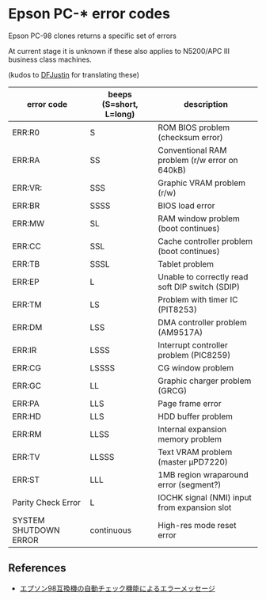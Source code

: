 # Epson PC-* error codes

Epson PC-98 clones returns a specific set of errors

At current stage it is unknown if these also applies to N5200/APC III business class machines.

(kudos to [DFJustin](https://github.com/DopefishJustin) for translating these)

| error code | beeps (S=short, L=long) | description |
|------------|-------------------------|-------------|
|ERR:R0|S|ROM BIOS problem (checksum error)|
|ERR:RA|SS|Conventional RAM problem (r/w error on 640kB)|
|ERR:VR:|SSS|Graphic VRAM problem (r/w)|
|ERR:BR|SSSS|BIOS load error|
|ERR:MW|SL|RAM window problem (boot continues)|
|ERR:CC|SSL|Cache controller problem (boot continues)|
|ERR:TB|SSSL|Tablet problem|
|ERR:EP|L|Unable to correctly read soft DIP switch (SDIP)|
|ERR:TM|LS|Problem with timer IC (PIT8253)|
|ERR:DM|LSS|DMA controller problem (AM9517A)|
|ERR:IR|LSSS|Interrupt controller problem (PIC8259)|
|ERR:CG|LSSSS|CG window problem|
|ERR:GC|LL|Graphic charger problem (GRCG)|
|ERR:PA|LLS|Page frame error|
|ERR:HD|LLS|HDD buffer problem|
|ERR:RM|LLSS|Internal expansion memory problem|
|ERR:TV|LLSSS|Text VRAM problem (master μPD7220)|
|ERR:ST|LLL|1MB region wraparound error (segment?)|
|Parity Check Error|L|IOCHK signal (NMI) input from expansion slot|
|SYSTEM SHUTDOWN ERROR|continuous|High-res mode reset error|

## References

- [エプソン98互換機の自動チェック機能によるエラーメッセージ](https://98epjunk.shakunage.net/miscel/ep_errors.html)
